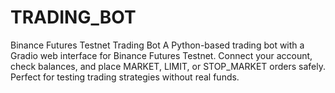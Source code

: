 # TRADING_BOT
Binance Futures Testnet Trading Bot A Python-based trading bot with a Gradio web interface for Binance Futures Testnet. Connect your account, check balances, and place MARKET, LIMIT, or STOP_MARKET orders safely. Perfect for testing trading strategies without real funds.
